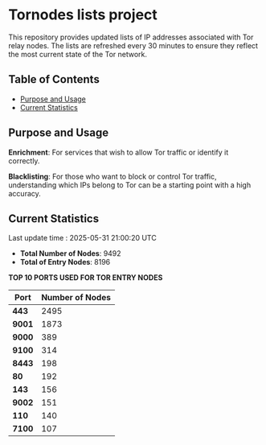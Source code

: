 # Tornodes lists project

This repository provides updated lists of IP addresses associated with Tor relay nodes. The lists are refreshed every 30 minutes to ensure they reflect the most current state of the Tor network.

## Table of Contents

- [Purpose and Usage](#purpose-and-usage)
- [Current Statistics](#current-statistics)


## Purpose and Usage

**Enrichment**: For services that wish to allow Tor traffic or identify it correctly.

**Blacklisting**: For those who want to block or control Tor traffic, understanding which IPs belong to Tor can be a starting point with a high accuracy.

## Current Statistics

Last update time : 2025-05-31 21:00:20 UTC

- **Total Number of Nodes**: 9492
- **Total of Entry Nodes**: 8196

**TOP 10 PORTS USED FOR TOR ENTRY NODES**

| **Port** | **Number of Nodes** |
|------|-----------------|
| **443**   | 2495  |
| **9001**   | 1873  |
| **9000**   | 389  |
| **9100**   | 314  |
| **8443**   | 198  |
| **80**   | 192  |
| **143**   | 156  |
| **9002**   | 151  |
| **110**   | 140  |
| **7100**   | 107  |

